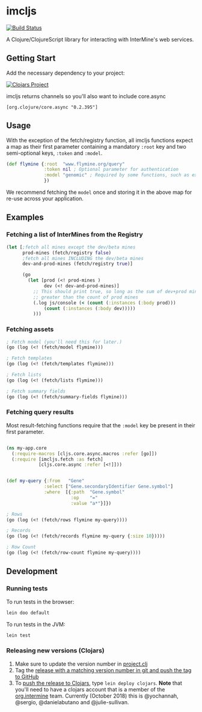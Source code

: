 # imcljs

[![Build Status](https://travis-ci.org/intermine/imcljs.svg?branch=dev)](https://travis-ci.org/intermine/imcljs)

A Clojure/ClojureScript library for interacting with InterMine's web services.

## Getting Start

Add the necessary dependency to your project:

[![Clojars Project](https://img.shields.io/clojars/v/org.intermine/imcljs.svg)](https://clojars.org/org.intermine/imcljs)

imcljs returns channels so you'll also want to include core.async

```[org.clojure/core.async "0.2.395"]```

## Usage

With the exception of the fetch/registry function, all imcljs functions expect a map as their first parameter containing a mandatory `:root` key and two semi-optional keys, `:token` and `:model`.

```clj
(def flymine {:root  "www.flymine.org/query"
              :token nil ; Optional parameter for authentication
              :model "genomic" ; Required by some functions, such as executing a query
              })
```

We recommend fetching the `model` once and storing it in the above map for re-use across your application.

## Examples

### Fetching a list of InterMines from the Registry

```cljs
(let [;fetch all mines except the dev/beta mines
      prod-mines (fetch/registry false)
      ;fetch all mines INCLUDING the dev/beta mines
      dev-and-prod-mines (fetch/registry true)]

      (go
        (let [prod (<! prod-mines )
              dev (<! dev-and-prod-mines)]
          ;; This should print true, so long as the sum of dev+prod mines is 
          ;; greater than the count of prod mines
          (.log js/console (< (count (:instances (:body prod)))
              (count (:instances (:body dev)))))
          )))
```

### Fetching assets

```cljs
; Fetch model (you'll need this for later.)
(go (log (<! (fetch/model flymine)))

; Fetch templates
(go (log (<! (fetch/templates flymine)))

; Fetch lists
(go (log (<! (fetch/lists flymine)))

; Fetch summary fields
(go (log (<! (fetch/summary-fields flymine)))
```

### Fetching query results

Most result-fetching functions require that the `:model` key be present in their first parameter.

```cljs

(ns my-app.core
  (:require-macros [cljs.core.async.macros :refer [go]])
  (:require [imcljs.fetch :as fetch]
            [cljs.core.async :refer [<!]]))


(def my-query {:from   "Gene"
              :select ["Gene.secondaryIdentifier Gene.symbol"]
              :where  [{:path  "Gene.symbol"
                        :op    "="
                        :value "a*"}]})

; Rows
(go (log (<! (fetch/rows flymine my-query))))

; Records
(go (log (<! (fetch/records flymine my-query {:size 10}))))

; Row Count
(go (log (<! (fetch/row-count flymine my-query))))

```

## Development

### Running tests

To run tests in the browser:
```bash
lein doo default
```

To run tests in the JVM:
```bash
lein test
```

### Releasing new versions (Clojars)

1. Make sure to update the version number in [project.clj](https://github.com/intermine/imcljs/blob/dev/project.clj#L1)
2. Tag the [release with a matching version number in git and push the tag to GitHub](https://git-scm.com/book/en/v2/Git-Basics-Tagging)
3. To [push the release to Clojars](https://github.com/clojars/clojars-web/wiki/Pushing), type `lein deploy clojars`. **Note** that you'll need to have a clojars account that is a member of the [org.intermine](https://clojars.org/search?q=org.intermine) team. Currently (October 2018)  this is @yochannah, @sergio, @danielabutano and @julie-sullivan.
